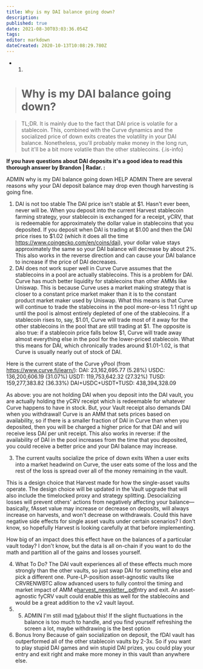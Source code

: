 ```yaml
---
title: Why is my DAI balance going down?
description: 
published: true
date: 2021-08-30T03:03:36.054Z
tags: 
editor: markdown
dateCreated: 2020-10-13T10:08:29.780Z
---
```


- 1. 
> # Why is my DAI balance going down?

> TL;DR. It is mainly due to the fact that DAI price is volatile for a stablecoin. This, combined with the Curve dynamics and the socialized price of down exits creates the volatility in your DAI balance. Nonetheless, you'll probably make money in the long run, but it'll be a bit more volatile than the other stablecoins. 
{.is-info}


**If you have questions about DAI deposits it's a good idea to read this thorough answer by Brandon | Radar. :**

ADMIN why is my DAI balance going down HELP ADMIN
There are several reasons why your DAI deposit balance may drop even though harvesting is going fine.

1. DAI is not too stable
The DAI price isn't stable at $1. Hasn't ever been, never will be.
When you deposit into the current Harvest stablecoin farming strategy, your stablecoin is exchanged for a receipt, yCRV, that is redeemable for approximately the dollar value in stablecoins that you deposited.  If you deposit when DAI is trading at $1.00 and then the DAI price rises to $1.02 (which it does all the time https://www.coingecko.com/en/coins/dai), your dollar value stays approximately the same so your DAI balance will decrease by about 2%.  This also works in the reverse direction and can cause your DAI balance to increase if the price of DAI decreases.
2. DAI does not work super well in Curve
Curve assumes that the stablecoins in a pool are actually stablecoins.  This is a problem for DAI.
Curve has much better liquidity for stablecoins than other AMMs like Uniswap.  This is because Curve uses a market making strategy that is closer to a constant price market maker than it is to the constant product market maker used by Uniswap.  What this means is that Curve will continue to trade the stablecoins in the pool more-or-less 1:1 right up until the pool is almost entirely depleted of one of the stablecoins.  If a stablecoin rises to, say, $1.01, Curve will trade most of it away for the other stablecoins in the pool that are still trading at $1.  The opposite is also true: if a stablecoin price falls below $1, Curve will trade away almost everything else in the pool for the lower-priced stablecoin.  What this means for DAI, which chronically trades around $1.01-1.02, is that Curve is usually nearly out of stock of DAI.

Here is the current state of the Curve yPool (from https://www.curve.fi/iearn/):
DAI: 23,162,695.77 (5.28%)
USDC: 136,200,606.19 (31.07%)
USDT: 119,753,642.32 (27.32%)
TUSD: 159,277,383.82 (36.33%)
DAI+USDC+USDT+TUSD: 438,394,328.09

As above: you are not holding DAI when you deposit into the DAI vault, you are actually holding the yCRV receipt which is redeemable for whatever Curve happens to have in stock.  But, your Vault receipt also demands DAI when you withdrawal!  Curve is an AMM that sets prices based on availability, so if there is a smaller fraction of DAI in Curve than when you deposited, then you will be charged a higher price for that DAI and will receive less DAI per unit receipt.  This also works in reverse: if the availability of DAI in the pool increases from the time that you deposited, you could receive a better price and your DAI balance may increase.

3. The current vaults socialize the price of down exits
When a user exits into a market headwind on Curve, the user eats some of the loss and the rest of the loss is spread over all of the money remaining in the vault. 

This is a design choice that Harvest made for how the single-asset vaults operate. The design choice will be updated in the Vault upgrade that will also include the timelocked proxy and strategy splitting. Desocializing losses will prevent others' actions from negatively affecting your balance—basically, fAsset value may increase or decrease on deposits, will always increase on harvests, and won't decrease on withdrawals.  Could this have negative side effects for single asset vaults under certain scenarios?  I don't know, so hopefully Harvest is looking carefully at that before implementing.

How big of an impact does this effect have on the balances of a particular vault today?  I don't know, but the data is all on-chain if you want to do the math and partition all of the gains and losses yourself.

4. What To Do?
The DAI vault experiences all of these effects much more strongly than the other vaults, so just swap DAI for something else and pick a different one.  Pure-LP-position asset-agnostic vaults like CRVRENWBTC allow advanced users to fully control the timing and market impact of AMM e[harvest_newsletter_.pdf](/harvest_newsletter_.pdf)ntry and exit.  An asset-agnostic fyCRV vault could enable this as well for the stablecoins and would be a great addition to the v2 vault layout.
1. 5. ADMIN I'm still mad [tvl](/en/tvl)about this!
If the slight fluctuations in the balance is too much to handle, and you find yourself refreshing the screen a lot, maybe withdrawing is the best option
6. Bonus Irony
Because of gain socialization on deposit, the fDAI vault has outperformed all of the other stablecoin vaults by 2-3x.  So if you want to play stupid DAI games and win stupid DAI prizes, you could play your entry and exit right and make more money in this vault than anywhere else.